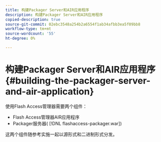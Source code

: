 ```yaml
---
title: 构建Packager Server和AIR应用程序
description: 构建Packager Server和AIR应用程序
copied-description: true
source-git-commit: 02ebc3548a254b2a6554f1ab34afbb3ea5f09bb8
workflow-type: tm+mt
source-wordcount: '55'
ht-degree: 0%

---
```


# 构建Packager Server和AIR应用程序 {#building-the-packager-server-and-air-application}

使用Flash Access管理器需要两个组件：

* Flash Access管理器AIR应用程序
* Packager服务器( [!DNL flashaccess-packager.war])

这两个组件随参考实施一起以源形式和二进制形式分发。

